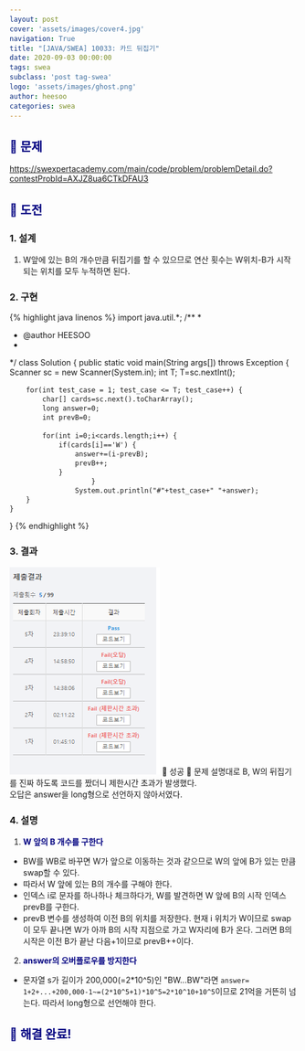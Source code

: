 ```yaml
---
layout: post
cover: 'assets/images/cover4.jpg'
navigation: True
title: "[JAVA/SWEA] 10033: 카드 뒤집기"
date: 2020-09-03 00:00:00
tags: swea
subclass: 'post tag-swea'
logo: 'assets/images/ghost.png'
author: heesoo
categories: swea
---
```

## <span style="color:navy">👀 문제</span>
<https://swexpertacademy.com/main/code/problem/problemDetail.do?contestProbId=AXJZ8ua6CTkDFAU3>

## <span style="color:navy">👊 도전</span>

### 1. 설계
1. W앞에 있는 B의 개수만큼 뒤집기를 할 수 있으므로 연산 횟수는 W위치-B가 시작되는 위치를 모두 누적하면 된다.

### 2. 구현 
{% highlight java linenos %}
import java.util.*;
/**
 *
 * @author HEESOO
 *
 */
class Solution {
	public static void main(String args[]) throws Exception {
		Scanner sc = new Scanner(System.in);
		int T;
		T=sc.nextInt();

		for(int test_case = 1; test_case <= T; test_case++) {
			char[] cards=sc.next().toCharArray();
			long answer=0;
			int prevB=0;

			for(int i=0;i<cards.length;i++) {
				if(cards[i]=='W') {
					answer+=(i-prevB);
					prevB++;
				}
            			}
            		System.out.println("#"+test_case+" "+answer);
		}
	}
}
{% endhighlight %}

### 3. 결과
![실행결과](./assets/images/200903_6.PNG)
🤟 성공 🤟
문제 설명대로 B, W의 뒤집기를 진짜 하도록 코드를 짰더니 제한시간 초과가 발생했다.  
오답은 answer을 long형으로 선언하지 않아서였다.

### 4. 설명
1. **<span style="color:navy">W 앞의 B 개수를 구한다</span>**
- BW를 WB로 바꾸면 W가 앞으로 이동하는 것과 같으므로 W의 앞에 B가 있는 만큼 swap할 수 있다.
- 따라서 W 앞에 있는 B의 개수를 구해야 한다.
- 인덱스 i로 문자를 하나하나 체크하다가, W를 발견하면 W 앞에 B의 시작 인덱스 prevB를 구한다. 
- prevB 변수를 생성하여 이전 B의 위치를 저장한다. 현재 i 위치가 W이므로 swap이 모두 끝나면 W가 아까 B의 시작 지점으로 가고 W자리에 B가 온다. 그러면 B의 시작은 이전 B가 끝난 다음+1이므로 prevB++이다.

2. **<span style="color:navy">answer의 오버플로우를 방지한다</span>**
- 문자열 s가 길이가 200,000(=2*10^5)인 "BW...BW"라면 `answer= 1+2+...+200,000-1~=(2*10^5+1)*10^5=2*10^10+10^5`이므로 21억을 거뜬히 넘는다. 따라서 long형으로 선언해야 한다.
  
## <span style="color:navy">👏 해결 완료!</span>

